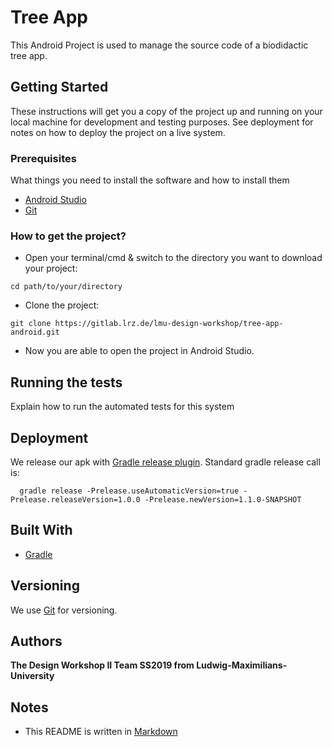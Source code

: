 # Tree App 

This Android Project is used to manage the source code of a biodidactic tree app.

## Getting Started

These instructions will get you a copy of the project up and running on your local machine for development and testing purposes. 
See deployment for notes on how to deploy the project on a live system.

### Prerequisites

What things you need to install the software and how to install them

- [Android Studio](https://developer.android.com/studio)
- [Git](https://git-scm.com/)

### How to get the project?

- Open your terminal/cmd & switch to the directory you want to download your project: 
```
cd path/to/your/directory
```
- Clone the project: 
```
git clone https://gitlab.lrz.de/lmu-design-workshop/tree-app-android.git
```
- Now you are able to open the project in Android Studio.


## Running the tests

Explain how to run the automated tests for this system


## Deployment

 We release our apk with [Gradle release plugin](https://github.com/researchgate/gradle-release).
 Standard gradle release call is:

```
  gradle release -Prelease.useAutomaticVersion=true -Prelease.releaseVersion=1.0.0 -Prelease.newVersion=1.1.0-SNAPSHOT
```

## Built With

* [Gradle](https://gradle.org/) 


## Versioning

We use [Git](http://git.org/) for versioning.

## Authors

**The Design Workshop II Team SS2019 from Ludwig-Maximilians-University**

## Notes

* This README is written in [Markdown](https://about.gitlab.com/handbook/product/technical-writing/markdown-guide/)
